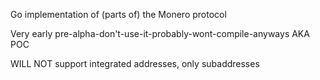 Go implementation of (parts of) the Monero protocol

Very early pre-alpha-don't-use-it-probably-wont-compile-anyways AKA POC

WILL NOT support integrated addresses, only subaddresses